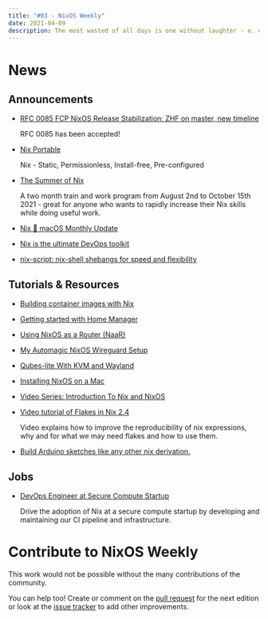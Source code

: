 ```yaml
---
title: "#03 - NixOS Weekly"
date: 2021-04-09
description: The most wasted of all days is one without laughter - e. e. cummings
---
```


# News

## Announcements

- [RFC 0085 FCP NixOS Release Stabilization: ZHF on master, new timeline](https://github.com/NixOS/rfcs/pull/85)

  RFC 0085 has been accepted!

- [Nix Portable](https://github.com/DavHau/nix-portable)

  Nix - Static, Permissionless, Install-free, Pre-configured

- [The Summer of Nix](https://summer.nixos.org/)

  A two month train and work program from August 2nd to October 15th 2021 - great for anyone who wants to rapidly increase their Nix skills while doing useful work.

- [Nix 🖤 macOS Monthly Update](https://discourse.nixos.org/t/nix-macos-monthly/12330)

- [Nix is the ultimate DevOps toolkit](https://tech.channable.com/posts/2021-04-09-nix-is-the-ultimate-devops-toolkit.html)

- [nix-script: nix-shell shebangs for speed and flexibility](https://bytes.zone/posts/nix-script/)

## Tutorials & Resources

- [Building container images with Nix](https://thewagner.net/blog/2021/02/25/building-container-images-with-nix/)

- [Getting started with Home Manager](https://ghedam.at/24353/tutorial-getting-started-with-home-manager-for-nix)

- [Using NixOS as a Router (NaaR)](https://francis.begyn.be/blog/nixos-home-router)

- [My Automagic NixOS Wireguard Setup](https://christine.website/blog/my-wireguard-setup-2021-02-06)

- [Qubes-lite With KVM and Wayland](https://roscidus.com/blog/blog/2021/03/07/qubes-lite-with-kvm-and-wayland/)

- [Installing NixOS on a Mac](https://ihpcafe.ihpapp.com/TodaysNixCoffee)

- [Video Series: Introduction To Nix and NixOS](https://www.youtube.com/watch?v=QKoQ1gKJY5A&list=PL-saUBvIJzOkjAw_vOac75v-x6EzNzZq-)

- [Video tutorial of Flakes in Nix 2.4](https://www.youtube.com/watch?v=98EwejpIJzE&list=PLZmotIJq3yOKew30oT8aEbPUOEKBmNpY1)

  Video explains how to improve the reproducibility of nix expressions, why and for what we may need flakes and how to use them.

- [Build Arduino sketches like any other nix derivation.](https://github.com/boredom101/nixduino)

## Jobs

- [DevOps Engineer at Secure Compute Startup](https://discourse.nixos.org/t/devops-engineer-at-secure-compute-startup/12008)

  Drive the adoption of Nix at a secure compute startup by developing and maintaining our CI pipeline and infrastructure.

# Contribute to NixOS Weekly

This work would not be possible without the many contributions of the community.

You can help too! Create or comment on the [pull request](https://github.com/NixOS/nixos-weekly/pulls)
for the next edition or look at the
[issue tracker](https://github.com/NixOS/nixos-weekly/issues) to add other improvements.
